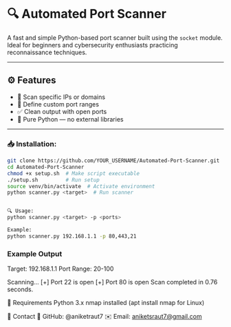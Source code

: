 # 🔍 Automated Port Scanner

A fast and simple Python-based port scanner built using the `socket` module. Ideal for beginners and cybersecurity enthusiasts practicing reconnaissance techniques.

---

## ⚙️ Features

- 🔎 Scan specific IPs or domains
- 📍 Define custom port ranges
- ✅ Clean output with open ports
- 🧱 Pure Python — no external libraries

---


### 📥 Installation:
```bash
git clone https://github.com/YOUR_USERNAME/Automated-Port-Scanner.git
cd Automated-Port-Scanner
chmod +x setup.sh  # Make script executable
./setup.sh         # Run setup
source venv/bin/activate  # Activate environment
python scanner.py <target>  # Run scanner


🔍 Usage:
python scanner.py <target> -p <ports>

Example:
python scanner.py 192.168.1.1 -p 80,443,21

```
### Example Output
Target: 192.168.1.1
Port Range: 20-100

Scanning...
[+] Port 22 is open
[+] Port 80 is open
Scan completed in 0.76 seconds.

📝 Requirements
    Python 3.x
    nmap installed (apt install nmap for Linux)
    

📩 Contact
🔗 GitHub: @aniketraut7
✉️ Email: aniketsraut7@gmail.com
